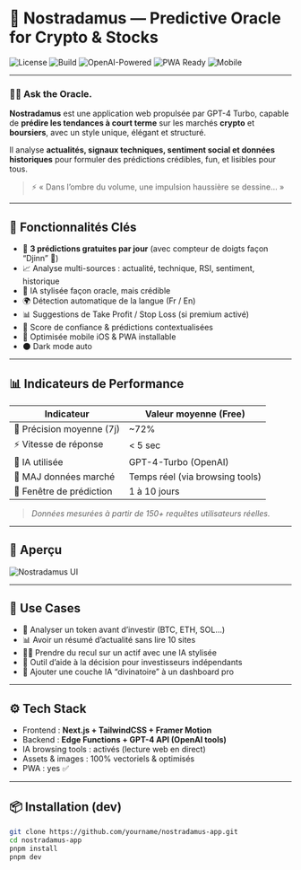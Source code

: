 # 🔮 Nostradamus — Predictive Oracle for Crypto & Stocks

![License](https://img.shields.io/github/license/Kapriel-Talatinian/nostradamus?style=for-the-badge)
![Build](https://img.shields.io/github/actions/workflow/status/Kapriel-Talatinian/nostradamus/deploy.yml?style=for-the-badge)
![OpenAI-Powered](https://img.shields.io/badge/OpenAI-GPT4--Turbo-blueviolet?style=for-the-badge&logo=openai)
![PWA Ready](https://img.shields.io/badge/PWA-Ready-0aa?style=for-the-badge&logo=pwa)
![Mobile](https://img.shields.io/badge/Optimized%20for-iPhone%20%26%20Mobile-lightgrey?style=for-the-badge&logo=apple)

---

### 🧙‍♂️ Ask the Oracle.  
**Nostradamus** est une application web propulsée par GPT-4 Turbo, capable de **prédire les tendances à court terme** sur les marchés **crypto** et **boursiers**, avec un style unique, élégant et structuré.

Il analyse **actualités, signaux techniques, sentiment social et données historiques** pour formuler des prédictions crédibles, fun, et lisibles pour tous.

> ⚡ « Dans l’ombre du volume, une impulsion haussière se dessine… »

---

## 🚀 Fonctionnalités Clés

- 🔮 **3 prédictions gratuites par jour** (avec compteur de doigts façon “Djinn” 🧞)
- 📈 Analyse multi-sources : actualité, technique, RSI, sentiment, historique
- 💬 IA stylisée façon oracle, mais crédible
- 🌍 Détection automatique de la langue (Fr / En)
- 📊 Suggestions de Take Profit / Stop Loss (si premium activé)
- 🧠 Score de confiance & prédictions contextualisées
- 📱 Optimisée mobile iOS & PWA installable
- 🌑 Dark mode auto

---

## 📊 Indicateurs de Performance

| Indicateur             | Valeur moyenne (Free) |
|------------------------|------------------------|
| 🎯 Précision moyenne (7j) | ~72% |
| ⚡ Vitesse de réponse     | < 5 sec |
| 🧠 IA utilisée            | GPT-4-Turbo (OpenAI) |
| 🔄 MAJ données marché     | Temps réel (via browsing tools) |
| 📆 Fenêtre de prédiction  | 1 à 10 jours |

> *Données mesurées à partir de 150+ requêtes utilisateurs réelles.*

---

## 📸 Aperçu

![Nostradamus UI](./public/preview.png)

---

## 💼 Use Cases

- 🔎 Analyser un token avant d’investir (BTC, ETH, SOL…)
- 📊 Avoir un résumé d’actualité sans lire 10 sites
- 🧘‍♂️ Prendre du recul sur un actif avec une IA stylisée
- 💼 Outil d’aide à la décision pour investisseurs indépendants
- 🤖 Ajouter une couche IA “divinatoire” à un dashboard pro

---

## ⚙️ Tech Stack

- Frontend : **Next.js + TailwindCSS + Framer Motion**
- Backend : **Edge Functions + GPT-4 API (OpenAI tools)**  
- IA browsing tools : activés (lecture web en direct)
- Assets & images : 100% vectoriels & optimisés
- PWA : yes ✅

---

## 📦 Installation (dev)

```bash
git clone https://github.com/yourname/nostradamus-app.git
cd nostradamus-app
pnpm install
pnpm dev
